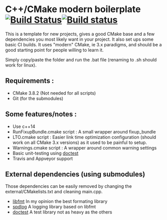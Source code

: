 # C++/CMake modern boilerplate [![Build Status](https://travis-ci.org/Lectem/cpp-boilerplate.svg?branch=master)](https://travis-ci.org/Lectem/cpp-boilerplate)[![Build status](https://ci.appveyor.com/api/projects/status/63mnrl1am9plfc4f/branch/master?svg=true)](https://ci.appveyor.com/project/Lectem/boilerplate/branch/master)

This is a template for new projects, gives a good CMake base and a few dependencies you most likely want in your project. It also set ups some basic CI builds.
It uses "modern" CMake, ie 3.x paradigms, and should be a good starting point for people willing to learn it.

Simply copy/paste the folder and run the .bat file (renaming to .sh should work for linux).

## Requirements :

 * CMake 3.8.2 (Not needed for all scripts)
 * Git (for the submodules)

## Some features/notes :

 * Use c++14
 * RunFixupBundle.cmake script : A small wrapper around fixup_bundle
 * LTO.cmake script : Easier link time optimization configuration (should work on all CMake 3.x versions) as it used to be painful to setup.
 * Warnings.cmake script : A wrapper around common warning settings
 * Basic unit-testing using [doctest](https://github.com/onqtam/doctest)
 * Travis and Appveyor support

## External dependencies (using submodules)

Those dependencies can be easily removed by changing the external/CMakelists.txt and cleaning main.cpp.

 * [libfmt](https://github.com/fmtlib/fmt) In my opinion the best formating library
 * [spdlog](https://github.com/gabime/spdlog) A logging library based on libfmt
 * [doctest](https://github.com/onqtam/doctest) A test library not as heavy as the others
